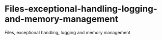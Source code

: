 # Files-exceptional-handling-logging-and-memory-management
Files, exceptional handling, logging and memory management
